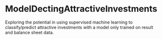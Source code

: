 # ModelDectingAttractiveInvestments
Exploring the potential in using supervised machine learning to classify/predict attractive investments with a model only trained on result and balance sheet data.
